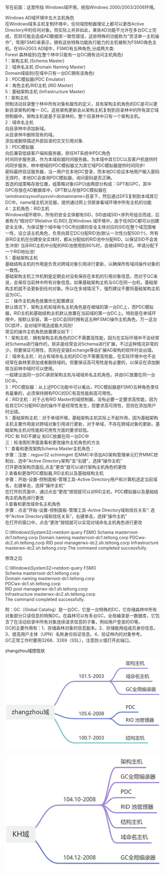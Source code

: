 

<font style="color:rgb(51, 51, 51);">写在前面：这里所指 Windows域环境，统指Windows 2000/2003/2008环境。</font>

<font style="color:rgb(51, 51, 51);">Windows AD域环境中五大主机角色  
</font><font style="color:rgb(51, 51, 51);">在Windows域多主机复制环境中，任何域控制器理论上都可以更改Active Directory中的任何对象。但实际上并非如此，某些AD功能不允许在多台DC上完成，否则可能会造成AD数据库一致性错误，这些特殊的功能称为“灵活单一主机操作”，常用FSMO来表示，拥有这些特殊功能执行能力的主机被称为FSMO角色主机。在Win2003 AD域中，FSMO有五种角色,分成两大类:  
</font><font style="color:rgb(51, 51, 51);">Forest 森林级别(在整个林中只能有一台DC拥有访问主机角色)  
</font><font style="color:rgb(51, 51, 51);">1：架构主机 (Schema Master)  
</font><font style="color:rgb(51, 51, 51);">2：域命名主机 (Domain Naming Master)  
</font><font style="color:rgb(51, 51, 51);">Domain域级别(在域中只有一台DC拥有该角色)  
</font><font style="color:rgb(51, 51, 51);">3：PDC模拟器(PDC Emulator)  
</font><font style="color:rgb(51, 51, 51);">4：角色主机/RID主机 (RID Master)  
</font><font style="color:rgb(51, 51, 51);">5：基础架构主机 (Infrastructure Master)  
</font><font style="color:rgb(51, 51, 51);">1：架构主机  
</font><font style="color:rgb(51, 51, 51);">控制活动目录整个林中所有对象和属性的定义，具有架构主机角色的DC是可以更新目录架构的唯一 DC。这些架构更新会从架构主机复制到目录林中的所有其它域控制器中。架构主机是基于目录林的，整个目录林中只有一个架构主机。  
</font><font style="color:rgb(51, 51, 51);">2：域命名主机  
</font><font style="color:rgb(51, 51, 51);">向目录林中添加新域。  
</font><font style="color:rgb(51, 51, 51);">从目录林中删除现有的域。  
</font><font style="color:rgb(51, 51, 51);">添加或删除描述外部目录的交叉引用对象.  
</font><font style="color:rgb(51, 51, 51);">3：PDC模拟器  
</font><font style="color:rgb(51, 51, 51);">向后兼容低级客户端和服务器，担任NT系统中PDC角色  
</font><font style="color:rgb(51, 51, 51);">时间同步服务源，作为本域权威时间服务器，为本域中其它DC以及客户机提供时间同步服务，林中根域的PDC模拟器又为其它域PDC模拟器提供时间同步!  
</font><font style="color:rgb(51, 51, 51);">密码最终验证服务器，当一用户在本地DC登录，而本地DC验证本地用户输入密码无效时，本地DC会查询PDC模拟器，询问密码是否正确。  
</font><font style="color:rgb(51, 51, 51);">首选的组策略存放位置，组策略对象(GPO)由两部分构成：GPT和GPC，其中GPC存放在AD数据库中，GPT默认存放PDC模拟器在\\windows\sysvol\sysvol\<domainname>目录下，然后通过DFS复制到本域其它DC中。name域主机浏览器，提供通过网上邻居查看域环境中所有主机的功能  
</font><font style="color:rgb(51, 51, 51);">4：主机角色：RID主机  
</font><font style="color:rgb(51, 51, 51);">Windows域环境中，所有的安全主体都有SID，SID由域SID+序列号组合而成，后者称为“相对ID”(Relative ID,RID),在Windows 域环境中，由于任何DC都可以创建安全主体，为保证整个域中每个DC所创建的安全主体对应的SID在整个域范围唯一性，设立该主机角色，负责向其它DC分配RID池(默认一次性分配500个)，所有非RID主机在创建安全实体时，都从分配给的RID池中分配RID，以保证SID不会发生冲突! 当非RID主机中分配的RID池使用到80%时，会继续RID主机，申请分配下一个RID地址池!  
</font><font style="color:rgb(51, 51, 51);">5：基础架构主机  
</font><font style="color:rgb(51, 51, 51);">基础结构主机的作用是负责对跨域对象引用进行更新，以确保所有域间操作对象的一致性。  
</font><font style="color:rgb(51, 51, 51);">基础架构主机工作机制是定期会对没有保存在本机的引用对象信息，而对于GC来说，会保存当前林中所有对象信息。如果基础架构主机与GC在同一台机，基础架构主机就不会更新到任何对象。所以在多域情况下，强烈建议不要将基础架构主机设为GC。  
</font><font style="color:rgb(51, 51, 51);">二：操作主机角色放置优化配置建议  
</font><font style="color:rgb(51, 51, 51);">默认情况下，架构主机和域命名主机角色是在根域的第一台DC上，而PDC模拟器，RID主机和基础结构主机默认放置在当前域的第一台DC上。特别是在单域环境中，按默认安装，第一台DC会同时拥有这五种FSMO操作主机角色。万一这台DC损坏，会对域环境造成极大风险!  
</font><font style="color:rgb(51, 51, 51);">常见的操作主机角色放置建议如下：  
</font><font style="color:rgb(51, 51, 51);">1：架构主机：拥有架构主机角色的DC不需要高性能，因为在实际环境中不会经常对Schema进行操作的，除非是经常会对Schema进行扩展，不过这种情况非常的少。但要保证可用性，否则在安装Exchange等会扩展AD架构的软件时会出错。  
</font><font style="color:rgb(51, 51, 51);">2：域命名主机：对占有域命名主机的DC也不需要高性能，在实际环境中也不会经常在森林里添加或者删除域的。但要保证高可用性是有必要的，以保证在添加删除当前林中域时可以使用。  
</font><font style="color:rgb(51, 51, 51);">一般建议由同一台DC承担架构主机与域域命名主机角色，并由GC放置在同一台DC中。  
</font><font style="color:rgb(51, 51, 51);">3：PDC模拟器：从上述PDC功能中可以看出，PDC模拟器是FSMO五种角色里任务最重的，必须保持拥有PDC的DC有高性能和高可用性。  
</font><font style="color:rgb(51, 51, 51);">4：RID主机：对于占有RID Master的域控制器，没有必要一定要求高性能，因为给其它DC分配RID池的操作不是经常性发生，但要求高可用性，否则在添加用户时出错。  
</font><font style="color:rgb(51, 51, 51);">5：基础架构主机：对于单域环境，基础架构主机实际上不起作用，因为基础架构主机主要作用是对跨域对象引用进行更新，对于单域，不存在跨域对象的更新。基础架构主机对性能和可用性方面的要求较低。  
</font><font style="color:rgb(51, 51, 51);">PDC 和 RID不建议 和GC放置在同一台DC中  
</font><font style="color:rgb(51, 51, 51);">三：标准图形界面查看和更改操作主机角色的方法  
</font><font style="color:rgb(51, 51, 51);">1：查看和更改架构Schema Master主机角色：  
</font><font style="color:rgb(51, 51, 51);">步骤：注册：regsvr32 schmmgmt 在MMC中添加AD架构管理单元打开MMC控制台，选中“Active Directory架构”击“右键”，选择“操作主机”  
</font><font style="color:rgb(51, 51, 51);">打开更改架构页面后,点击"更改"就可以进行架构主机角色的更改  
</font><font style="color:rgb(51, 51, 51);">2.查看和更改PDC模拟器,RID主机以及基础结构主机  
</font><font style="color:rgb(51, 51, 51);">步骤：开始-设置-控制面板-管理工具-Active Directory用户和计算机选定当前域名，右键单击，选择“操作主机”  
</font><font style="color:rgb(51, 51, 51);">在打开的页面中，通过点击“更改”按钮就可以对RID主机，PDC模拟器以及基础结构主机角色进行更改  
</font><font style="color:rgb(51, 51, 51);">3.查看和更改域命名主机角色  
</font><font style="color:rgb(51, 51, 51);">步骤：点击“开始-设置-控制面板-管理工具-Active Directory域和信任关系”: 选中“Active Directory域和信任关系”，右键单击，选择“操作主机”  
</font><font style="color:rgb(51, 51, 51);">在打开的窗口中，点击“更改”按钮就可以实现对域命名主机角色进行更改</font>

<font style="color:rgb(51, 51, 51);">  
</font><font style="color:rgb(51, 51, 51);">C:\Windows\System32>netdom query FSMO  
</font><font style="color:rgb(51, 51, 51);">Schema masterroot-dc1.teltong.corp  
</font><font style="color:rgb(51, 51, 51);">Domain naming masterroot-dc1.teltong.corp  
</font><font style="color:rgb(51, 51, 51);">PDCwx-dc2.sh.teltong.corp  
</font><font style="color:rgb(51, 51, 51);">RID pool managerwx-dc2.sh.teltong.corp  
</font><font style="color:rgb(51, 51, 51);">Infrastructure masterwx-dc2.sh.teltong.corp  
</font><font style="color:rgb(51, 51, 51);">The command completed successfully.</font>

<font style="color:rgb(51, 51, 51);">修改之后 </font>

<font style="color:rgb(51, 51, 51);">C:\Windows\System32>netdom query FSMO  
</font><font style="color:rgb(51, 51, 51);">Schema masterroot-dc1.teltong.corp  
</font><font style="color:rgb(51, 51, 51);">Domain naming masterroot-dc1.teltong.corp  
</font><font style="color:rgb(51, 51, 51);">PDCwx-dc1.sh.teltong.corp  
</font><font style="color:rgb(51, 51, 51);">RID pool managerwx-dc1.sh.teltong.corp  
</font><font style="color:rgb(51, 51, 51);">Infrastructure masterwx-dc2.sh.teltong.corp  
</font><font style="color:rgb(51, 51, 51);">The command completed successfully.</font>

<font style="color:rgb(51, 51, 51);">附：GC（Global Catalog）是一台DC，它是一台特殊的DC，它存储森林中所有对象部分只读信息的特殊DC。在森林可以有多台GC，全局编录是一数据库，它包含了在活动目录中所有对象连续请求信息的子集，例如用户登录的ID等。  
</font><font style="color:rgb(51, 51, 51);">GC的主要作用有：1、存储森林对象的信息副本。2、存储能用组成员身份信息。3、提高用户主体（UPN）名称身份验证信息。4、验证林内的对象参考。  
</font><font style="color:rgb(51, 51, 51);">GC正常工作时要用3268、3269（SSL），注意防火墙打开此端口。</font>

<font style="color:rgb(51, 51, 51);"></font>

zhangzhou域控现状

![画板](../../images/1727661690103-20993372-de31-465a-9a4b-7693660927c8.jpeg)

![画板](../../images/1727661914253-20551644-30f0-4af2-bdec-5be4bc52e5ed.jpeg)

